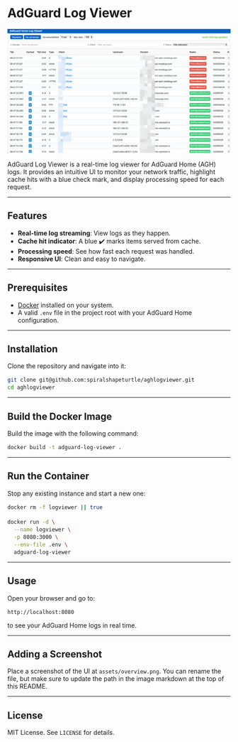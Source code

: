 # AdGuard Log Viewer

![Demo Screenshot](assets/overview.png)

AdGuard Log Viewer is a real-time log viewer for AdGuard Home (AGH) logs. It provides an intuitive UI to monitor your network traffic, highlight cache hits with a blue check mark, and display processing speed for each request.

---

## Features

- **Real-time log streaming**: View logs as they happen.
- **Cache hit indicator**: A blue ✔️ marks items served from cache.
- **Processing speed**: See how fast each request was handled.
- **Responsive UI**: Clean and easy to navigate.

---

## Prerequisites

- [Docker](https://www.docker.com/) installed on your system.
- A valid `.env` file in the project root with your AdGuard Home configuration.

---

## Installation

Clone the repository and navigate into it:

```bash
git clone git@github.com:spiralshapeturtle/aghlogviewer.git
cd aghlogviewer
```

---

## Build the Docker Image

Build the image with the following command:

```bash
docker build -t adguard-log-viewer .
```

---

## Run the Container

Stop any existing instance and start a new one:

```bash
docker rm -f logviewer || true

docker run -d \
  --name logviewer \
  -p 8080:3000 \
  --env-file .env \
  adguard-log-viewer
```

---

## Usage

Open your browser and go to:

```
http://localhost:8080
```

to see your AdGuard Home logs in real time.

---

## Adding a Screenshot

Place a screenshot of the UI at `assets/overview.png`. You can rename the file, but make sure to update the path in the image markdown at the top of this README.

---

## License

MIT License. See `LICENSE` for details.

